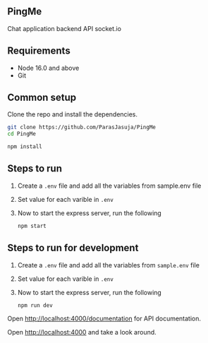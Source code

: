 ## PingMe
Chat application backend API socket.io

## Requirements

* Node 16.0 and above
* Git

## Common setup

Clone the repo and install the dependencies.

```bash
git clone https://github.com/ParasJasuja/PingMe
cd PingMe
```

```bash
npm install
```


## Steps to run 

1. Create a `.env` file and add all the variables from sample.env file
1. Set value for each varible in `.env`
1. Now to start the express server, run the following

    ```bash
    npm start
    ```
## Steps to run for development

1. Create a `.env` file and add all the variables from `sample.env` file
1. Set value for each varible in `.env`
1. Now to start the express server, run the following

    ```bash
    npm run dev
    ```


Open [http://localhost:4000/documentation](http://localhost:4000/documentation) for API documentation.

Open [http://localhost:4000](http://localhost:4000) and take a look around.
